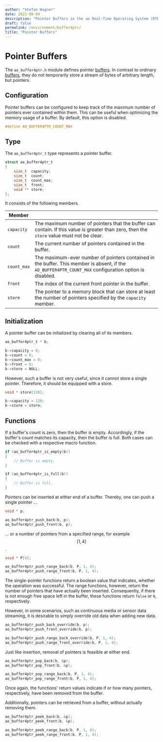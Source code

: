 ```yaml
---
author: "Stefan Wagner"
date: 2022-08-04
description: "Pointer Buffers in the ao Real-Time Operating System (RTOS)."
draft: false
permalink: /environment/buffer4ptr/
title: "Pointer Buffers"
---
```


# Pointer Buffers

The `ao_buffer4ptr.h` module defines pointer [buffers](https://en.wikipedia.org/wiki/Data_buffer). In contrast to ordinary [buffers](buffer.md), they do not temporarily store a stream of bytes of arbitrary length, but pointers.

## Configuration

Pointer buffers can be configured to keep track of the maximum number of pointers ever contained within them. This can be useful when optimizing the memory usage of a buffer. By default, this option is disabled.

```c
#define AO_BUFFER4PTR_COUNT_MAX
```

## Type

The `ao_buffer4ptr_t` type represents a pointer buffer. 

```c
struct ao_buffer4ptr_t
{
    size_t  capacity;
    size_t  count;
    size_t  count_max;
    size_t  front;
    void ** store;
};
```

It consists of the following members.

| Member | |
|-|-|
| `capacity` | The maximum number of pointers that the buffer can contain. If this value is greater than zero, then the `store` value must not be clear. |
| `count` | The current number of pointers contained in the buffer. |
| `count_max` | The maximum-ever number of pointers contained in the buffer. This member is absent, if the `AO_BUFFER4PTR_COUNT_MAX` configuration option is disabled. |
| `front` | The index of the current front pointer in the buffer. |
| `store` | The pointer to a memory block that can store at least the number of pointers specified by the `capacity` member. |

## Initialization

A pointer buffer can be initialized by clearing all of its members. 

```c
ao_buffer4ptr_t * b;
```

```c
b->capacity = 0;
b->count = 0;
b->count_max = 0;
b->front = 0;
b->store = NULL;
```

However, such a buffer is not very useful, since it cannot store a single pointer. Therefore, it should be equipped with a store.

```c
void * store[128];
```

```c
b->capacity = 128;
b->store = store;
```

## Functions

If a buffer's count is zero, then the buffer is empty. Accordingly, if the buffer's count matches its capacity, then the buffer is full. Both cases can be checked with a respective macro function.

```c
if (ao_buffer4ptr_is_empty(b))
{
    // Buffer is empty.
}
```

```c
if (ao_buffer4ptr_is_full(b))
{
    // Buffer is full.
}
```

Pointers can be inserted at either end of a buffer. Thereby, one can push a single pointer ...

```c
void * p;
```

```c
ao_buffer4ptr_push_back(b, p);
ao_buffer4ptr_push_front(b, p);
```

... or a number of pointers from a specified range, for example $$[1, 4]$$.

```c
void * P[4];
```

```c
ao_buffer4ptr_push_range_back(b, P, 1, 4);
ao_buffer4ptr_push_range_front(b, P, 1, 4);
```

The single-pointer functions return a boolean value that indicates, whether the operation was successful. The range functions, however, return the number of pointers that have actually been inserted. Consequently, if there is not enough free space left in the buffer, these functions return `false` or `0`, respectively. 

However, in some scenarios, such as continuous media or sensor data streaming, it is desirable to simply override old data when adding new data.

```c
ao_buffer4ptr_push_back_override(b, p);
ao_buffer4ptr_push_front_override(b, p);
```

```c
ao_buffer4ptr_push_range_back_override(b, P, 1, 4);
ao_buffer4ptr_push_range_front_override(b, P, 1, 4);
```

Just like insertion, removal of pointers is feasible at either end.

```c
ao_buffer4ptr_pop_back(b, &p);
ao_buffer4ptr_pop_front(b, &p);
```

```c
ao_buffer4ptr_pop_range_back(b, P, 1, 4);
ao_buffer4ptr_pop_range_front(b, P, 1, 4);
```

Once again, the functions' return values indicate if or how many pointers, respectively, have been removed from the buffer.

Additionally, pointers can be retrieved from a buffer, without actually removing them.

```c
ao_buffer4ptr_peek_back(b, &p);
ao_buffer4ptr_peek_front(b, &p);
```

```c
ao_buffer4ptr_peek_range_back(b, P, 1, 4);
ao_buffer4ptr_peek_range_front(b, P, 1, 4);
```
